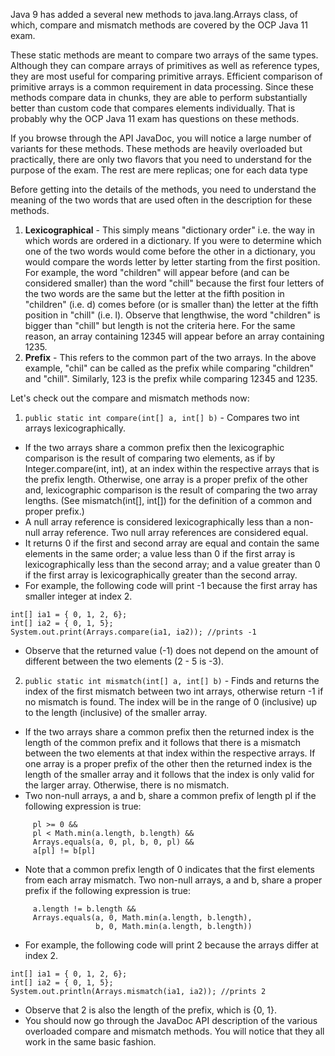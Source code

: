 Java 9 has added a several new methods to java.lang.Arrays class, of which, compare and mismatch methods are covered by the OCP Java 11 exam.

These static methods are meant to compare two arrays of the same types. Although they can compare arrays of primitives as well as reference types, they are most useful for comparing primitive arrays. Efficient comparison of primitive arrays is a common requirement in data processing. Since these methods compare data in chunks, they are able to perform substantially better than custom code that compares elements individually. That is probably why the OCP Java 11 exam has questions on these methods.

If you browse through the API JavaDoc, you will notice a large number of variants for these methods.  These methods are heavily overloaded but practically, there are only two flavors that you need to understand for the purpose of the exam. The rest are mere replicas; one for each data type

Before getting into the details of the methods, you need to understand the meaning of the two words that are used often in the description for these methods.

1. **Lexicographical** - This simply means "dictionary order" i.e. the way in which words are ordered in a dictionary. If you were to determine which one of the two words would come before the other in a dictionary, you would compare the words letter by letter starting from the first position. For example, the word "children" will appear before (and can be considered smaller) than the word "chill" because the first four letters of the two words are the same but the letter at the fifth position in "children" (i.e. d) comes before (or is smaller than) the letter at the fifth position in "chill" (i.e. l). Observe that lengthwise, the word "children" is bigger than "chill" but length is not the criteria here. For the same reason, an array containing 12345 will appear before an array containing 1235. 
2. **Prefix** - This refers to the common part of the two arrays. In the above example, "chil" can be called as the prefix while comparing "children" and "chill". Similarly, 123 is the prefix while comparing 12345 and 1235.

Let's check out the compare and mismatch methods now: 

1. `public static int compare(int[] a, int[] b)` - Compares two int arrays lexicographically.
- If the two arrays share a common prefix then the lexicographic comparison is the result of comparing two elements, as if by Integer.compare(int, int), at an index within the respective arrays that is the prefix length. Otherwise, one array is a proper prefix of the other and, lexicographic comparison is the result of comparing the two array lengths. (See mismatch(int[], int[]) for the definition of a common and proper prefix.)
- A null array reference is considered lexicographically less than a non-null array reference. Two null array references are considered equal.
- It returns 0 if the first and second array are equal and contain the same elements in the same order; a value less than 0 if the first array is lexicographically less than the second array; and a value greater than 0 if the first array is lexicographically greater than the second array.
- For example, the following code will print -1 because the first array has smaller integer at index 2. 
```
int[] ia1 = { 0, 1, 2, 6};
int[] ia2 = { 0, 1, 5};
System.out.print(Arrays.compare(ia1, ia2)); //prints -1
```
- Observe that the returned value (-1) does not depend on the amount of different between the two elements (2 - 5 is -3). 
2. `public static int mismatch(int[] a, int[] b)` - Finds and returns the index of the first mismatch between two int arrays, otherwise return -1 if no mismatch is found. The index will be in the range of 0 (inclusive) up to the length (inclusive) of the smaller array.
- If the two arrays share a common prefix then the returned index is the length of the common prefix and it follows that there is a mismatch between the two elements at that index within the respective arrays. If one array is a proper prefix of the other then the returned index is the length of the smaller array and it follows that the index is only valid for the larger array. Otherwise, there is no mismatch.
- Two non-null arrays, a and b, share a common prefix of length pl if the following expression is true:
```
     pl >= 0 &&
     pl < Math.min(a.length, b.length) &&
     Arrays.equals(a, 0, pl, b, 0, pl) &&
     a[pl] != b[pl]
```
- Note that a common prefix length of 0 indicates that the first elements from each array mismatch. Two non-null arrays, a and b, share a proper prefix if the following expression is true:
```
     a.length != b.length &&
     Arrays.equals(a, 0, Math.min(a.length, b.length),
                   b, 0, Math.min(a.length, b.length)) 
```
- For example, the following code will print 2 because the arrays differ at index 2. 
```
int[] ia1 = { 0, 1, 2, 6};
int[] ia2 = { 0, 1, 5};
System.out.println(Arrays.mismatch(ia1, ia2)); //prints 2
```
- Observe that 2 is also the length of the prefix, which is {0, 1}.
- You should now go through the JavaDoc API description of the various overloaded compare and mismatch methods. You will notice that they all work in the same basic fashion.
